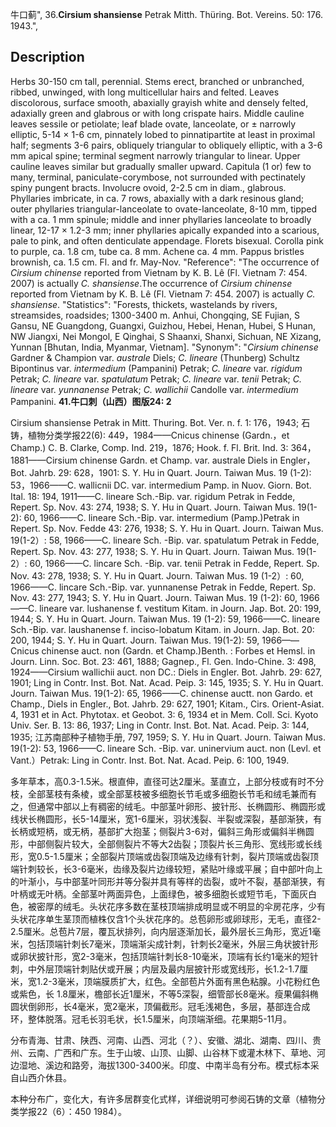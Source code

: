 牛口蓟",
36.**Cirsium shansiense** Petrak Mitth. Thüring. Bot. Vereins. 50: 176. 1943.",

## Description
Herbs 30-150 cm tall, perennial. Stems erect, branched or unbranched, ribbed, unwinged, with long multicellular hairs and felted. Leaves discolorous, surface smooth, abaxially grayish white and densely felted, adaxially green and glabrous or with long crispate hairs. Middle cauline leaves sessile or petiolate; leaf blade ovate, lanceolate, or ± narrowly elliptic, 5-14 × 1-6 cm, pinnately lobed to pinnatipartite at least in proximal half; segments 3-6 pairs, obliquely triangular to obliquely elliptic, with a 3-6 mm apical spine; terminal segment narrowly triangular to linear. Upper cauline leaves similar but gradually smaller upward. Capitula (1 or) few to many, terminal, paniculate-corymbose, not surrounded with pectinately spiny pungent bracts. Involucre ovoid, 2-2.5 cm in diam., glabrous. Phyllaries imbricate, in ca. 7 rows, abaxially with a dark resinous gland; outer phyllaries triangular-lanceolate to ovate-lanceolate, 8-10 mm, tipped with a ca. 1 mm spinule; middle and inner phyllaries lanceolate to broadly linear, 12-17 × 1.2-3 mm; inner phyllaries apically expanded into a scarious, pale to pink, and often denticulate appendage. Florets bisexual. Corolla pink to purple, ca. 1.8 cm, tube ca. 8 mm. Achene ca. 4 mm. Pappus bristles brownish, ca. 1.5 cm. Fl. and fr. May-Nov.
  "Reference": "The occurrence of *Cirsium chinense* reported from Vietnam by K. B. Lê (Fl. Vietnam 7: 454. 2007) is actually *C. shansiense*.The occurrence of *Cirsium chinense* reported from Vietnam by K. B. Lê (Fl. Vietnam 7: 454. 2007) is actually *C. shansiense*.
  "Statistics": "Forests, thickets, wastelands by rivers, streamsides, roadsides; 1300-3400 m. Anhui, Chongqing, SE Fujian, S Gansu, NE Guangdong, Guangxi, Guizhou, Hebei, Henan, Hubei, S Hunan, NW Jiangxi, Nei Mongol, E Qinghai, S Shaanxi, Shanxi, Sichuan, NE Xizang, Yunnan [Bhutan, India, Myanmar, Vietnam].
  "Synonym": "*Cirsium chinense* Gardner &amp; Champion var. *australe* Diels; *C. lineare* (Thunberg) Schultz Bipontinus var. *intermedium* (Pampanini) Petrak; *C. lineare* var. *rigidum* Petrak; *C. lineare* var. *spatulatum* Petrak; *C. lineare* var. *tenii* Petrak; *C. lineare* var. *yunnanense* Petrak; *C. wallichii* Candolle var. *intermedium* Pampanini.
**41.牛口刺（山西）图版24: 2**

Cirsium shansiense Petrak in Mitt. Thuring. Bot. Ver. n. f. 1: 176，1943; 石铸，植物分类学报22(6): 449，1984——Cnicus chinense (Gardn.，et Champ.) C. B. Clarke, Comp. Ind. 219，1876; Hook. f. Fl. Brit. Ind. 3: 364，1881——Cirsium chinense Gardn. et Champ. var. australe Diels in Engler，Bot. Jahrb. 29: 628，1901: S. Y. Hu in Quart. Journ. Taiwan Mus. 19 (1-2): 53，1966——C. wallicnii DC. var. intermedium Pamp. in Nuov. Giorn. Bot. Ital. 18: 194, 1911——C. lineare Sch.-Bip. var. rigidum Petrak in Fedde, Repert. Sp. Nov. 43: 274, 1938; S. Y. Hu in Quart. Journ. Taiwan Mus. 19(1-2): 60, 1966——C. lineare Sch.-Bip. var. intermedium (Pamp.)Petrak in Repert. Sp. Nov. Fedde 43: 276, 1938; S. Y. Hu in Quart. Journ. Taiwan Mus. 19(1-2）: 58, 1966——C. lineare Sch. -Bip. var. spatulatum Petrak in Fedde, Repert. Sp. Nov. 43: 277, 1938; S. Y. Hu in Quart. Journ. Taiwan Mus. 19(1-2）: 60, 1966——C. lincare Sch. -Bip. var. tenii Petrak in Fedde, Repert. Sp. Nov. 43: 278, 1938; S. Y. Hu in Quart. Journ. Taiwan Mus. 19 (1-2）: 60, 1966——C. lincare Sch.-Bip. var. yunnanense Petrak in Fedde, Repert. Sp. Nov. 43: 277, 1943; S. Y. Hu in Quart. Journ. Taiwan Mus. 19 (1-2): 60, 1966——C. lineare var. lushanense f. vestitum Kitam. in Journ. Jap. Bot. 20: 199, 1944; S. Y. Hu in Quart. Journ. Taiwan Mus. 19 (1-2): 59, 1966——C. lineare Sch.-Bip. var. laushanense f. inciso-lobatum Kitam. in Journ. Jap. Bot. 20: 200, 1944; S. Y. Hu in Quart. Journ. Taiwan Mus. 19(1-2): 59, 1966——Cnicus chinense auct. non (Gardn. et Champ.)Benth. : Forbes et Hemsl. in Journ. Linn. Soc. Bot. 23: 461, 1888; Gagnep., Fl. Gen. Indo-Chine. 3: 498, 1924——Cirsium wallichii auct. non DC.: Diels in Engler. Bot. Jahrb. 29: 627, 1901; Ling in Contr. Inst. Bot. Nat. Acad. Peip. 3: 145, 1935; S. Y. Hu in Quart. Journ. Taiwan Mus. 19(1-2): 65, 1966——C. chinense auctt. non Gardo. et Champ., Diels in Engler., Bot. Jahrb. 29: 627, 1901; Kitam., Cirs. Orient-Asiat. 4, 1931 et in Act. Phytotax. et Geobot. 3: 6, 1934 et in Mem. Coll. Sci. Kyoto Univ. Ser. B. 13: 86, 1937; Ling in Contr. Inst. Bot. Nat. Acad. Peip. 3: 144, 1935; 江苏南部种子植物手册, 797, 1959; S. Y. Hu in Quart. Journ. Taiwan Mus. 19(1-2): 53, 1966——C. lineare Sch. -Bip. var. uninervium auct. non (Levl. et Vant.）Petrak: Ling in Contr. Inst. Bot. Nat. Acad. Peip. 6: 100, 1949.

多年草本，高0.3-1.5米。根直伸，直径可达2厘米。茎直立，上部分枝或有时不分枝，全部茎枝有条棱，或全部茎枝被多细胞长节毛或多细胞长节毛和绒毛兼而有之，但通常中部以上有稠密的绒毛。中部茎叶卵形、披针形、长椭圆形、椭圆形或线状长椭圆形，长5-14厘米，宽1-6厘米，羽状浅裂、半裂或深裂，基部渐狭，有长柄或短柄，或无柄，基部扩大抱茎；侧裂片3-6对，偏斜三角形或偏斜半椭圆形，中部侧裂片较大，全部侧裂片不等大2齿裂；顶裂片长三角形、宽线形或长线形，宽0.5-1.5厘米；全部裂片顶端或齿裂顶端及边缘有针刺，裂片顶端或齿裂顶端针刺较长，长3-6毫米，齿缘及裂片边缘较短，紧贴叶缘或平展；自中部叶向上的叶渐小，与中部茎叶同形并等分裂并具有等样的齿裂，或叶不裂，基部渐狭，有叶柄或无叶柄。全部茎叶两面异色，上面绿色，被多细胞长或短节毛，下面灰白色，被密厚的绒毛。头状花序多数在茎枝顶端排成明显或不明显的伞房花序，少有头状花序单生茎顶而植株仅含1个头状花序的。总苞卵形或卵球形，无毛，直径2-2.5厘米。总苞片7层，覆瓦状排列，向内层逐渐加长，最外层长三角形，宽近1毫米，包括顶端针刺长7毫米，顶端渐尖成针刺，针刺长2毫米，外层三角状披针形或卵状披针形，宽2-3毫米，包括顶端针刺长8-10毫米，顶端有长约1毫米的短针刺，中外层顶端针刺贴伏或开展；内层及最内层披针形或宽线形，长1.2-1.7厘米，宽1.2-3毫米，顶端膜质扩大，红色。全部苞片外面有黑色粘腺。小花粉红色或紫色，长 1.8厘米，檐部长近1厘米，不等5深裂，细管部长8毫米。瘦果偏斜椭圆状倒卵形，长4毫米，宽2毫米，顶偏截形。冠毛浅褐色，多层，基部连合成环，整体脱落。冠毛长羽毛状，长1.5厘米，向顶端渐细。花果期5-11月。

分布青海、甘肃、陕西、河南、山西、河北（？）、安徽、湖北、湖南、四川、贵州、云南、广西和广东。生于山坡、山顶、山脚、山谷林下或灌木林下、草地、河边湿地、溪边和路旁，海拔1300-3400米。印度、中南半岛有分布。模式标本采自山西介休县。

本种分布广，变化大，有许多居群变化式样，详细说明可参阅石铸的文章（植物分类学报22（6）：450 1984）。
